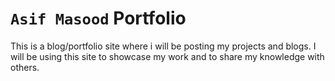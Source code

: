 # `Asif Masood` Portfolio

This is a blog/portfolio site where i will be posting my projects and blogs. I will be using this site to showcase my work and to share my knowledge with others.
